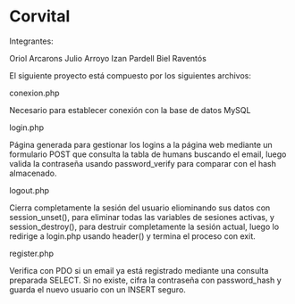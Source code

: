 # Corvital

Integrantes: 

Oriol Arcarons
Julio Arroyo
Izan Pardell
Biel Raventós


El siguiente proyecto está compuesto por los siguientes archivos:

conexion.php

Necesario para establecer conexión con la base de datos MySQL

login.php

Página generada para gestionar los logins a la página web mediante un formulario POST que consulta la tabla de humans buscando el email, luego valida la  contraseña usando password_verify para comparar con el hash almacenado.

logout.php

Cierra completamente la sesión del usuario eliominando sus datos con  session_unset(), para eliminar todas las variables de sesiones activas, y session_destroy(), para destruir completamente la sesión actual, luego lo redirige a login.php usando header() y termina el proceso con exit.

register.php

Verifica con PDO si un email ya está registrado mediante una consulta preparada SELECT. Si no existe, cifra la contraseña con password_hash y guarda el nuevo usuario con un INSERT seguro. 

